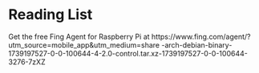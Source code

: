 <!DOCTYPE NETSCAPE-Bookmark-file-1>
<!-- This is an automatically generated file.
It will be read and overwritten.
DO NOT EDIT! -->
<META HTTP-EQUIV="Content-Type" CONTENT="text/html; charset=UTF-8">
<TITLE>Reading List</TITLE>
<H1>Reading List</H1>
<DL><p>
</DL><p>
Get the free Fing Agent for Raspberry Pi at https://www.fing.com/agent/?utm_source=mobile_app&utm_medium=share -arch-debian-binary-1739197527-0-0-100644-4-2.0-control.tar.xz-1739197527-0-0-100644-3276-7zXZ